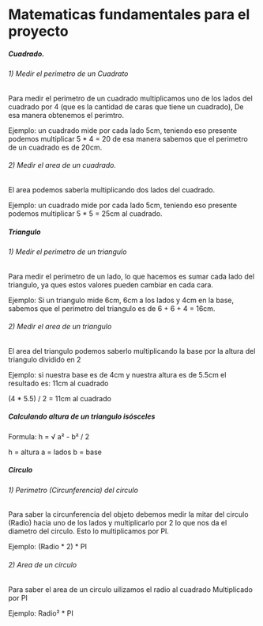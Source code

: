 # Matematicas fundamentales para el proyecto

##### Cuadrado. 
######  1) Medir el perimetro de un Cuadrato
<p>
Para medir el perimetro de un cuadrado multiplicamos uno de los lados del cuadrado por 4 (que es la cantidad de caras que tiene un cuadrado), De esa manera obtenemos el perimtro.

Ejemplo: un cuadrado mide por cada lado 5cm, teniendo eso presente podemos multiplicar 5 * 4 = 20 de esa manera sabemos que el perimetro de un cuadrado es de 20cm. 
</p>

###### 2) Medir el area de un cuadrado. 
<p>
El area podemos saberla multiplicando dos lados del cuadrado.

Ejemplo: un cuadrado mide por cada lado 5cm, teniendo eso presente podemos multiplicar 5 * 5 = 25cm al cuadrado.
</p>

##### Triangulo

###### 1) Medir el perimetro de un triangulo

<p>
Para medir el perimetro de un lado, lo que hacemos es sumar cada lado del triangulo, ya ques estos valores pueden cambiar en cada cara.

Ejemplo: Si un triangulo mide 6cm, 6cm a los lados y 4cm en la base, sabemos que el perimetro del triangulo es de 6 + 6 + 4 = 16cm.
</p>

###### 2) Medir el area de un triangulo

<p>
El area del triangulo podemos saberlo multiplicando la base por la altura del triangulo dividido en 2

Ejemplo: si nuestra base es de 4cm y nuestra altura es de 5.5cm el resultado es: 11cm al cuadrado

(4 * 5.5) / 2 = 11cm al cuadrado
</p>

##### Calculando altura de un triangulo isósceles
 <p>
 Formula: h = √ a² - b² / 2
 
 h = altura
 a = lados
 b = base
 </p>

##### Circulo

######  1) Perimetro (Circunferencia) del circulo
<p>
Para saber la circunferencia del objeto debemos medir la mitar del circulo (Radio) hacia uno de los lados y multiplicarlo por 2 lo que nos da el diametro del circulo. Esto lo multiplicamos por PI.

Ejemplo: (Radio * 2) * PI
</p>

######  2) Area de un circulo

<p>
Para saber el area de un circulo uilizamos el radio al cuadrado Multiplicado por PI

Ejemplo: Radio² * PI
</p>